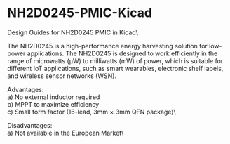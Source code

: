 # NH2D0245-PMIC-Kicad
Design Guides for NH2D0245 PMIC in Kicad\


The NH2D0245 is a high-performance energy harvesting solution for low-power applications. The NH2D0245
is designed to work efficiently in the range of microwatts (μW) to milliwatts (mW) of power, which is suitable for
different IoT applications, such as smart wearables, electronic shelf labels, and wireless sensor networks (WSN).

Advantages:\
a) No external inductor required\
b) MPPT to maximize efficiency\
c) Small form factor (16-lead, 3mm × 3mm QFN package)\


Disadvantages:\
a) Not available in the European Market\
